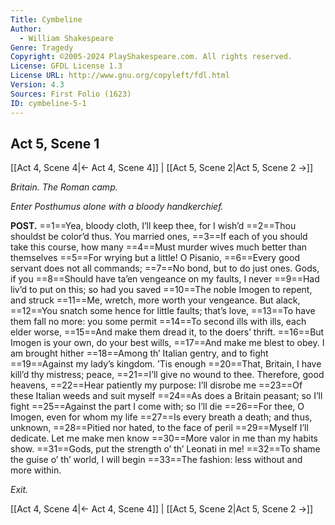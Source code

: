 ```yaml
---
Title: Cymbeline
Author: 
  - William Shakespeare
Genre: Tragedy
Copyright: ©2005-2024 PlayShakespeare.com. All rights reserved.
License: GFDL License 1.3
License URL: http://www.gnu.org/copyleft/fdl.html
Version: 4.3
Sources: First Folio (1623)
ID: cymbeline-5-1
---
```


## Act 5, Scene 1
[[Act 4, Scene 4|← Act 4, Scene 4]] | [[Act 5, Scene 2|Act 5, Scene 2 →]]

*Britain. The Roman camp.*

*Enter Posthumus alone with a bloody handkerchief.*

**POST.**
==1==Yea, bloody cloth, I’ll keep thee, for I wish’d
==2==Thou shouldst be color’d thus. You married ones,
==3==If each of you should take this course, how many
==4==Must murder wives much better than themselves
==5==For wrying but a little! O Pisanio,
==6==Every good servant does not all commands;
==7==No bond, but to do just ones. Gods, if you
==8==Should have ta’en vengeance on my faults, I never
==9==Had liv’d to put on this; so had you saved
==10==The noble Imogen to repent, and struck
==11==Me, wretch, more worth your vengeance. But alack,
==12==You snatch some hence for little faults; that’s love,
==13==To have them fall no more: you some permit
==14==To second ills with ills, each elder worse,
==15==And make them dread it, to the doers’ thrift.
==16==But Imogen is your own, do your best wills,
==17==And make me blest to obey. I am brought hither
==18==Among th’ Italian gentry, and to fight
==19==Against my lady’s kingdom. ’Tis enough
==20==That, Britain, I have kill’d thy mistress; peace,
==21==I’ll give no wound to thee. Therefore, good heavens,
==22==Hear patiently my purpose: I’ll disrobe me
==23==Of these Italian weeds and suit myself
==24==As does a Britain peasant; so I’ll fight
==25==Against the part I come with; so I’ll die
==26==For thee, O Imogen, even for whom my life
==27==Is every breath a death; and thus, unknown,
==28==Pitied nor hated, to the face of peril
==29==Myself I’ll dedicate. Let me make men know
==30==More valor in me than my habits show.
==31==Gods, put the strength o’ th’ Leonati in me!
==32==To shame the guise o’ th’ world, I will begin
==33==The fashion: less without and more within.

*Exit.*

[[Act 4, Scene 4|← Act 4, Scene 4]] | [[Act 5, Scene 2|Act 5, Scene 2 →]]